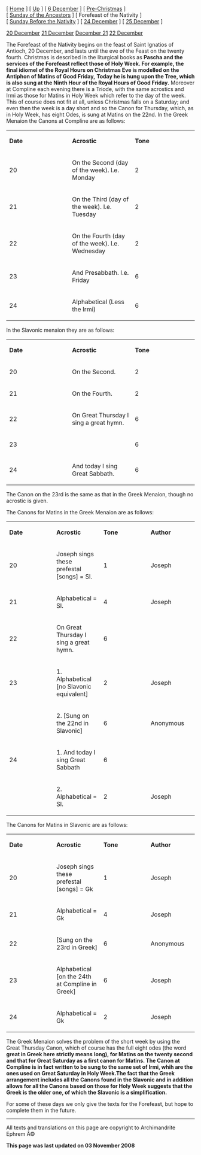 \[ [Home](index.md) \] \[ [Up](dec-int.md) \] \[ [6 December](6_december.md) \] \[ [Pre-Christmas](pre-christmas.md) \] \[ [Sunday of the Ancestors](sunday_of_the_ancestors.md) \] \[ Forefeast of the Nativity \] \[ [Sunday Before the Nativity](sunbefnat.md) \] \[ [24 December](24dec.md) \] \[ [25 December](25dec.md) \]

[20 December](20dec.md)
[21 December](21dec.md)
[December 21](december_21.md)
[22 December](22dec.md)

The Forefeast of the Nativity begins on the feast of Saint Ignatios of Antioch, 20 December, and lasts until the eve of the Feast on the twenty fourth. Christmas is described in the liturgical books as **Pascha and the services of the Forefeast reflect those of Holy Week. For example, the final idiomel of the Royal Hours on Christmas Eve is modelled on the Antiphon of Matins of Good Friday,** **Today he is hung upon the Tree, which is also sung at the Ninth Hour of the Royal Hours of Good Friday.** Moreover at Compline each evening there is a Triode, with the same acrostics and Irmi as those for Matins in Holy Week which refer to the day of the week. This of course does not fit at all, unless Christmas falls on a Saturday; and even then the week is a day short and so the Canon for Thursday, which, as in Holy Week, has eight Odes, is sung at Matins on the 22nd. In the Greek Menaion the Canons at Compline are as follows:

<table>
<colgroup>
<col width="33%" />
<col width="33%" />
<col width="33%" />
</colgroup>
<tbody>
<tr class="odd">
<td><p><strong>Date</strong></p></td>
<td><p><strong>Acrostic</strong></p></td>
<td><p><strong>Tone</strong></p></td>
</tr>
<tr class="even">
<td><p>20</p></td>
<td><p>On the Second (day of the week). I.e. Monday</p></td>
<td><p>2</p></td>
</tr>
<tr class="odd">
<td><p>21</p></td>
<td><p>On the Third (day of the week). I.e. Tuesday</p></td>
<td><p>2</p></td>
</tr>
<tr class="even">
<td><p>22</p></td>
<td><p>On the Fourth (day of the week). I.e. Wednesday</p></td>
<td><p>2</p></td>
</tr>
<tr class="odd">
<td><p>23</p></td>
<td><p>And Presabbath. I.e. Friday</p></td>
<td><p>6</p></td>
</tr>
<tr class="even">
<td><p>24</p></td>
<td><p>Alphabetical (Less the Irmi)</p></td>
<td><p>6</p></td>
</tr>
</tbody>
</table>

In the Slavonic menaion they are as follows:

<table>
<colgroup>
<col width="33%" />
<col width="33%" />
<col width="33%" />
</colgroup>
<tbody>
<tr class="odd">
<td><p><strong>Date</strong></p></td>
<td><p><strong>Acrostic</strong></p></td>
<td><p><strong>Tone</strong></p></td>
</tr>
<tr class="even">
<td><p>20</p></td>
<td><p>On the Second.</p></td>
<td>2</td>
</tr>
<tr class="odd">
<td><p>21</p></td>
<td><p>On the Fourth.</p></td>
<td>2</td>
</tr>
<tr class="even">
<td><p>22</p></td>
<td><p>On Great Thursday I sing a great hymn.</p></td>
<td>6</td>
</tr>
<tr class="odd">
<td><p>23</p></td>
<td></td>
<td>6</td>
</tr>
<tr class="even">
<td><p>24</p></td>
<td><p>And today I sing Great Sabbath.</p></td>
<td>6</td>
</tr>
</tbody>
</table>

The Canon on the 23rd is the same as that in the Greek Menaion, though no acrostic is given.

The Canons for Matins in the Greek Menaion are as follows:

<table>
<colgroup>
<col width="25%" />
<col width="25%" />
<col width="25%" />
<col width="25%" />
</colgroup>
<tbody>
<tr class="odd">
<td><p><strong>Date</strong></p></td>
<td><p><strong>Acrostic</strong></p></td>
<td><p><strong>Tone</strong></p></td>
<td><p><strong>Author</strong></p></td>
</tr>
<tr class="even">
<td><p>20</p></td>
<td><p>Joseph sings these prefestal [songs] = Sl.</p></td>
<td><p>1</p></td>
<td><p>Joseph</p></td>
</tr>
<tr class="odd">
<td><p>21</p></td>
<td><p>Alphabetical = Sl.</p></td>
<td><p>4</p></td>
<td><p>Joseph</p></td>
</tr>
<tr class="even">
<td><p>22</p></td>
<td><p>On Great Thursday I sing a great hymn.</p></td>
<td><p>6</p></td>
<td></td>
</tr>
<tr class="odd">
<td><p>23</p></td>
<td><p>1. Alphabetical [no Slavonic equivalent]</p></td>
<td><p>2</p></td>
<td><p>Joseph</p></td>
</tr>
<tr class="even">
<td></td>
<td><p>2. [Sung on the 22nd in Slavonic]</p></td>
<td><p>6</p></td>
<td><p>Anonymous</p></td>
</tr>
<tr class="odd">
<td><p>24</p></td>
<td><p>1. And today I sing Great Sabbath</p></td>
<td><p>6</p></td>
<td></td>
</tr>
<tr class="even">
<td></td>
<td><p>2. Alphabetical = Sl.</p></td>
<td><p>2</p></td>
<td><p>Joseph</p></td>
</tr>
</tbody>
</table>

The Canons for Matins in Slavonic are as follows:

<table>
<colgroup>
<col width="25%" />
<col width="25%" />
<col width="25%" />
<col width="25%" />
</colgroup>
<tbody>
<tr class="odd">
<td><p><strong>Date</strong></p></td>
<td><p><strong>Acrostic</strong></p></td>
<td><p><strong>Tone</strong></p></td>
<td><p><strong>Author</strong></p></td>
</tr>
<tr class="even">
<td><p>20</p></td>
<td><p>Joseph sings these prefestal [songs] = Gk</p></td>
<td><p>1</p></td>
<td><p>Joseph</p></td>
</tr>
<tr class="odd">
<td><p>21</p></td>
<td><p>Alphabetical = Gk</p></td>
<td><p>4</p></td>
<td><p>Joseph</p></td>
</tr>
<tr class="even">
<td><p>22</p></td>
<td><p>[Sung on the 23rd in Greek]</p></td>
<td><p>6</p></td>
<td><p>Anonymous</p></td>
</tr>
<tr class="odd">
<td><p>23</p></td>
<td><p>Alphabetical [on the 24th at Compline in Greek]</p></td>
<td><p>6</p></td>
<td><p>Joseph</p></td>
</tr>
<tr class="even">
<td><p>24</p></td>
<td><p>Alphabetical = Gk</p></td>
<td><p>2</p></td>
<td><p>Joseph</p></td>
</tr>
</tbody>
</table>

The Greek Menaion solves the problem of the short week by using the Great Thursday Canon, which of course has the full eight odes (the word **great in Greek here strictly means** **long), for Matins on the twenty second and that for Great Saturday as a first canon for Matins. The Canon at Compline is in fact written to be sung to the same set of Irmi, whih are the ones used on Great Saturday in Holy Week.The fact that the Greek arrangement includes all the Canons found in the Slavonic and in addition allows for all the Canons based on those for Holy Week suggests that the Greek is the older one, of which the Slavonic is a simplification.**

For some of these days we only give the texts for the Forefeast, but hope to complete them in the future.

------------------------------------------------------------------------

All texts and translations on this page are copyright to
Archimandrite Ephrem Â©

**This page was last updated on 03 November 2008**
